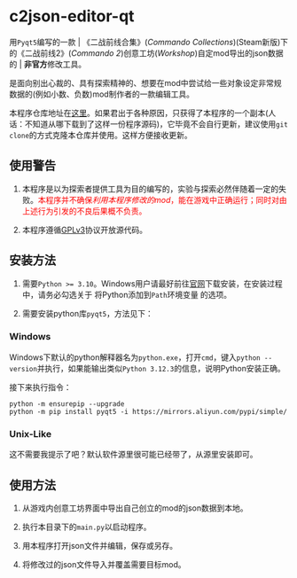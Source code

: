 # c2json-editor-qt

用`Pyqt5`编写的一款 | 《二战前线合集》(*Commando Collections*)(Steam新版)下的《二战前线2》(*Commando 2*)创意工坊(*Workshop*)自定mod导出的json数据的 | **非官方**修改工具。

是面向别出心裁的、具有探索精神的、想要在mod中尝试给一些对象设定非常规数据的(例如小数、负数)mod制作者的一款编辑工具。

本程序仓库地址在[这里](https://github.com/wyz-2015/c2json-editor-qt/)。如果君出于各种原因，只获得了本程序的一个副本(人话：不知道从哪下载到了这样一份程序源码)，它毕竟不会自行更新，建议使用`git clone`的方式克隆本仓库并使用。这样方便接收更新。

## 使用警告

1. 本程序是以为探索者提供工具为目的编写的，实验与探索必然伴随着一定的失败。<span style="color: red">本程序并不确保*利用本程序修改的mod*，能在游戏中正确运行；同时对由上述行为引发的不良后果概不负责。</span>

2. 本程序遵循[GPLv3](https://www.gnu.org/licenses/gpl-3.0.html)协议开放源代码。

## 安装方法

1. 需要`Python >= 3.10`。Windows用户请最好前往[官网](https://www.python.org/)下载安装，在安装过程中，请务必勾选关于 将Python添加到`Path`环境变量 的选项。

2. 需要安装python库`pyqt5`，方法见下：

### Windows

Windows下默认的python解释器名为`python.exe`，打开`cmd`，键入`python --version`并执行，如果能输出类似`Python 3.12.3`的信息，说明Python安装正确。

接下来执行指令：

```
python -m ensurepip --upgrade
python -m pip install pyqt5 -i https://mirrors.aliyun.com/pypi/simple/
```

### Unix-Like

这不需要我提示了吧？默认软件源里很可能已经带了，从源里安装即可。

## 使用方法

1. 从游戏内创意工坊界面中导出自己创立的mod的json数据到本地。

2. 执行本目录下的`main.py`以启动程序。

2. 用本程序打开json文件并编辑，保存或另存。

3. 将修改过的json文件导入并覆盖需要目标mod。
